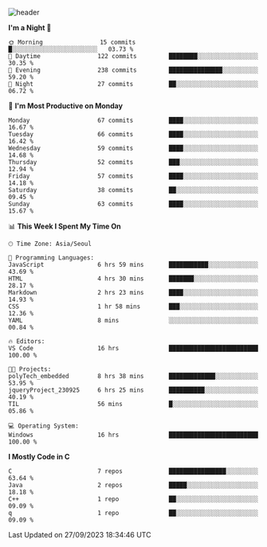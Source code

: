 
![header](https://capsule-render.vercel.app/api?type=slice&color=323C73&height=100&section=header&text=Hi!%20I'm%20Min-hee&fontSize=90&animation=twinkling&fontColor=D5C2EE)


<!--START_SECTION:waka-->
**I'm a Night 🦉** 

```text
🌞 Morning                15 commits          █░░░░░░░░░░░░░░░░░░░░░░░░   03.73 % 
🌆 Daytime                122 commits         ████████░░░░░░░░░░░░░░░░░   30.35 % 
🌃 Evening                238 commits         ███████████████░░░░░░░░░░   59.20 % 
🌙 Night                  27 commits          ██░░░░░░░░░░░░░░░░░░░░░░░   06.72 % 
```
📅 **I'm Most Productive on Monday** 

```text
Monday                   67 commits          ████░░░░░░░░░░░░░░░░░░░░░   16.67 % 
Tuesday                  66 commits          ████░░░░░░░░░░░░░░░░░░░░░   16.42 % 
Wednesday                59 commits          ████░░░░░░░░░░░░░░░░░░░░░   14.68 % 
Thursday                 52 commits          ███░░░░░░░░░░░░░░░░░░░░░░   12.94 % 
Friday                   57 commits          ████░░░░░░░░░░░░░░░░░░░░░   14.18 % 
Saturday                 38 commits          ██░░░░░░░░░░░░░░░░░░░░░░░   09.45 % 
Sunday                   63 commits          ████░░░░░░░░░░░░░░░░░░░░░   15.67 % 
```


📊 **This Week I Spent My Time On** 

```text
🕑︎ Time Zone: Asia/Seoul

💬 Programming Languages: 
JavaScript               6 hrs 59 mins       ███████████░░░░░░░░░░░░░░   43.69 % 
HTML                     4 hrs 30 mins       ███████░░░░░░░░░░░░░░░░░░   28.17 % 
Markdown                 2 hrs 23 mins       ████░░░░░░░░░░░░░░░░░░░░░   14.93 % 
CSS                      1 hr 58 mins        ███░░░░░░░░░░░░░░░░░░░░░░   12.36 % 
YAML                     8 mins              ░░░░░░░░░░░░░░░░░░░░░░░░░   00.84 % 

🔥 Editors: 
VS Code                  16 hrs              █████████████████████████   100.00 % 

🐱‍💻 Projects: 
polyTech_embedded        8 hrs 38 mins       █████████████░░░░░░░░░░░░   53.95 % 
jqueryProject_230925     6 hrs 25 mins       ██████████░░░░░░░░░░░░░░░   40.19 % 
TIL                      56 mins             █░░░░░░░░░░░░░░░░░░░░░░░░   05.86 % 

💻 Operating System: 
Windows                  16 hrs              █████████████████████████   100.00 % 
```

**I Mostly Code in C** 

```text
C                        7 repos             ████████████████░░░░░░░░░   63.64 % 
Java                     2 repos             █████░░░░░░░░░░░░░░░░░░░░   18.18 % 
C++                      1 repo              ██░░░░░░░░░░░░░░░░░░░░░░░   09.09 % 
q                        1 repo              ██░░░░░░░░░░░░░░░░░░░░░░░   09.09 % 
```




 Last Updated on 27/09/2023 18:34:46 UTC
<!--END_SECTION:waka-->










<!-- 깃허브 프로필 스탯 오류 https://80000coding.oopy.io/c4235590-9033-49b3-943c-f8b6c1bfbc36 --!>

 <!--
**Minhee713/Minhee713** is a ✨ _special_ ✨ repository because its `README.md` (this file) appears on your GitHub profile.

Here are some ideas to get you started:

- 🔭 I’m currently working on ...
- 🌱 I’m currently learning ...
- 👯 I’m looking to collaborate on ...
- 🤔 I’m looking for help with ...
- 💬 Ask me about ...
- 📫 How to reach me: ...
- 😄 Pronouns: ...
- ⚡ Fun fact: ...
-->
